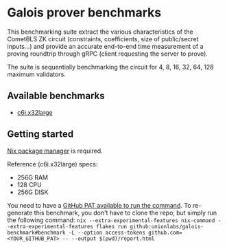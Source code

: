 # Galois prover benchmarks

This benchmarking suite extract the various characteristics of the CometBLS ZK circuit (constraints, coefficients, size of public/secret inputs...) and provide an accurate end-to-end time measurement of a proving roundtrip through gRPC (client requesting the server to prove).

The suite is sequentially benchmarking the circuit for 4, 8, 16, 32, 64, 128 maximum validators.

## Available benchmarks

- [c6i.x32large](./c6i.x32large)

## Getting started

[Nix package manager](https://nixos.org) is required.

Reference (c6i.x32large) specs:
- 256G RAM
- 128 CPU
- 256G DISK

You need to have a [GitHub PAT available to run the command](https://github.com/unionlabs/union/wiki/Personal-Access-Token-%28PAT%29-Setup).
To re-generate this benchmark, you don't have to clone the repo, but simply run the following command: `nix --extra-experimental-features nix-command --extra-experimental-features flakes run github:unionlabs/galois-benchmark#benchmark -L --option access-tokens github.com=<YOUR_GITHUB_PAT> -- --output $(pwd)/report.html`

